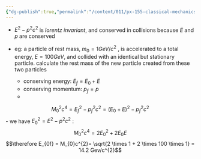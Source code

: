 ```yaml
---
{"dg-publish":true,"permalink":"/content/011/px-155-classical-mechanics-and-special-relativity/special-relativity/px-155-i-relativistic-momentum-mass-and-energy/px-155-i8-particle-accelerators/","noteIcon":"1","created":"2024-10-01T18:27:09.810+01:00","updated":"2024-11-26T19:59:39.234+00:00"}
---
```


- $E^{2}-p^{2}c^{2}$ is *lorentz invariant*, and conserved in collisions because $E$ and $p$ are conserved

- eg: a particle of rest mass, $m_{0}=1 GeV/c^{2}$ , is accelerated to a total energy, $E=100 GeV$, and collided with an identical but stationary particle. calculate the rest mass of the new particle created from these two particles
	- conserving energy: $E_{f} = E_{0} + E$
	- conserving momentum: $p_{f}=p$
	-
$$M_{0}^{2}c^{4} = E_{f}^{2}-p_{f}^{2}c^{2} = (E_{0}+E)^{2}-p_{f}^{2}c^{2}$$
	- we have $E_{0}^{2} = E^{2}-p^{2}c^{2}$ : $$M_{0}^{2}c^{4}= 2E_{0}^{2}+ 2E_{0}E
$$
	$$\therefore E_{0f} = M_{0}c^{2}= \sqrt{2 \times 1 + 2 \times 100 \times 1} = 14.2 Gev/c^{2}$$

